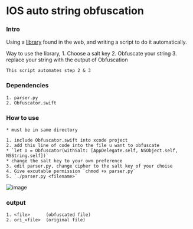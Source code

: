 # IOS auto string obfuscation

### Intro
Using a [library](https://medium.com/theappspace/increase-the-security-of-your-ios-app-by-obfuscating-sensitive-strings-swift-c915896711e6) found in the web, and writing a script to do it automatically.

Way to use the library,
	1. Choose a salt key 
	2. Obfuscate your string
	3. replace your string with the output of Obfuscation

	This script automates step 2 & 3 

### Dependencies
	1. parser.py
	2. Obfuscator.swift

### How to use
	* must be in same directory 

	1. include Obfuscator.swift into xcode project
	2. add this line of code into the file u want to obfuscate
	* `let o = Obfuscator(withSalt: [AppDelegate.self, NSObject.self, NSString.self])` 
	* change the salt key to your own preference
	3. edit parser.py, change cipher to the salt key of your choise
	4. Give excutable permission `chmod +x parser.py`
	5. `./parser.py <filename>`

![image](http://i.imgur.com/9cj9pNO.png)

### output 
	1. <file>      (obfuscated file)
	2. ori_<file>  (original file)
